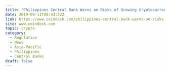 ```yaml
---
title: "Philippines Central Bank Warns on Risks of Growing Cryptocurrency Use"
date: 2019-06-11T08:43:52Z
link: https://www.coindesk.com/philippines-central-bank-warns-on-risks-of-growing-cryptocurrency-use?utm_medium=RSS&utm_source=hune
site: www.coindesk.com
topic: crypto
category:
  - Regulation
  - News
  - Asia-Pacific
  - Philippines
  - Central Banks
draft: false
---
```

